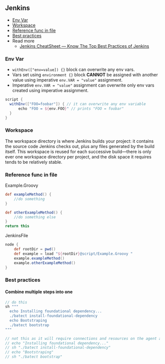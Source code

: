 ## Jenkins

- [Env Var](#env-var)
- [Workspace](#workspace)
- [Reference func in file](#reference-func-in-file)
- [Best practices](#best-practices)
- Read more
  - [Jenkins CheatSheet — Know The Top Best Practices of Jenkins](https://medium.com/edureka/jenkins-cheat-sheet-e0f7e25558a3)

### Env Var

- `withEnv(["env=value]) {}` block can overwrite any env vars.
- Vars set using `environment {}` block **CANNOT** be assigned with another value using imperative `env.VAR = "value"` assignment.
- Imperative `env.VAR = "value"` assignment can overwrite only env vars created using imperative assignment.

```groovy
script {
  withEnv(["FOO=foobar"]) { // it can overwrite any env variable
      echo "FOO = ${env.FOO}" // prints "FOO = foobar"
  }
}
```

### Workspace

The workspace directory is where Jenkins builds your project: it contains the source code Jenkins checks out, plus any files generated by the build itself. This workspace is reused for each successive build—there is only ever one workspace directory per project, and the disk space it requires tends to be relatively stable.

### Reference func in file

Example.Groovy
```groovy
def exampleMethod() {
    //do something
}

def otherExampleMethod() {
    //do something else
}
return this
```

JenkinsFile

```groovy
node {
    def rootDir = pwd()
    def example = load "${rootDir}@script/Example.Groovy "
    example.exampleMethod()
    example.otherExampleMethod()
}
```

### Best practices

#### Combine multiple steps into one

```groovy
// do this
sh """
  echo Installing foundational dependency...
  ./batect install-foundational-dependency
  echo Bootstraping
  ./batect bootstrap
"""

// not this as it will require connections and resources on the agent and master to be created and cleaned up
// echo "Installing foundational dependency..."
// sh "./batect install-foundational-dependency"
// echo "Bootstraping"
// sh "./batect bootstrap"
```


